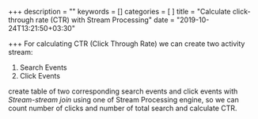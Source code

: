 +++
description = ""
keywords = []
categories = [
]
title = "Calculate click-through rate (CTR) with Stream Processing"
date = "2019-10-24T13:21:50+03:30"

+++
For calculating CTR (Click Through Rate) we can create two activity stream:

1. Search Events
2. Click Events

create table of two corresponding search events and click events with *Stream-stream join* using one of Stream Processing engine, so we can count number of clicks and number of total search and calculate CTR.


